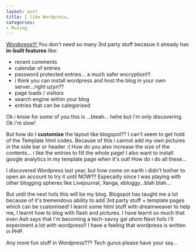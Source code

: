 ```yaml
---
layout: post
title: I like Wordpress…
categories:
- Musing
---
```



[Wordpress!!! ](http://wordpress.com/) You don't need so many 3rd party stuff becasue it already has **in-built features** like:

- recent comments
- calendar of entries
- password protected entries... a much safer encryption!!!
- i think you can install wordpress and host the blog in your own server...right uzyn??
- page loads / visitors
- search engine within your blog
- entries that can be categorised

Ok i know for _some_ of you this is ...bleah... hehe but i'm only discovering. Ok i'm slow!

But how do I **customise** the layout like blogspot?? I can't seem to get hold of the Template html codes. Because of this i cannot add my own pictures in the side bar or header :( How do you also increase the size of the contents... i like the entries to fill the whole page! I also want to install google analytics in my template page when it's out! How do i do all these...

I discovered Wordpress last year, but how come on earth i didn't bother to open an account to try it until NOW?? Especailly since I was playing with other blogging spheres like Livejournal, Xanga, ebloggy...blah blah...

But until the next hols this will be my blog. Blogspot has taught me a lot because of it's tremendous ability to add 3rd party stuff + template pages which can be customised! I learnt some html stuff with dreamweaver to help me, I learnt how to blog with flash and pictures. I have learnt so much that even Ash says that i'm becoming a tech-savvy gal *ahem* Next hols i'll experiment a lot with wordpress!! I have a feeling that wordpress is written in PHP.

Any more fun stuff in Wordpress??? Tech gurus please have your say...
